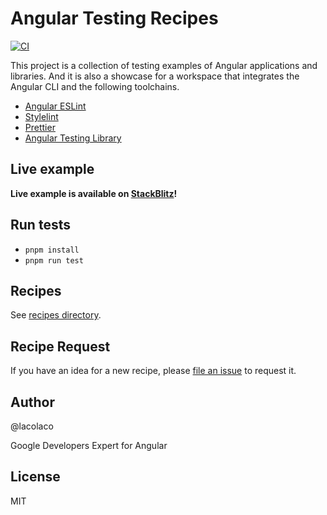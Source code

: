# Angular Testing Recipes

[![CI](https://github.com/lacolaco/angular-testing-recipes/actions/workflows/ci.yml/badge.svg)](https://github.com/lacolaco/angular-testing-recipes/actions/workflows/ci.yml)

This project is a collection of testing examples of Angular applications and libraries. And it is also a showcase for a workspace that integrates the Angular CLI and the following toolchains.

- [Angular ESLint](https://github.com/angular-eslint/angular-eslint)
- [Stylelint](https://stylelint.io/)
- [Prettier](https://prettier.io/)
- [Angular Testing Library](https://github.com/testing-library/angular-testing-library)

## Live example

**Live example is available on [StackBlitz](https://stackblitz.com/edit/node-wvkgli?file=README.md)!**

## Run tests

- `pnpm install`
- `pnpm run test`

## Recipes

See [recipes directory](https://github.com/lacolaco/angular-testing-recipes/tree/main/src/app/recipes).

## Recipe Request

If you have an idea for a new recipe, please [file an issue](https://github.com/lacolaco/angular-testing-recipes/issues/new) to request it.

## Author

@lacolaco

Google Developers Expert for Angular

## License

MIT
